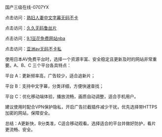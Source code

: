 
国产三级在线-0707YX

点击访问：<a href="https://bsdf-5f5.pages.dev/">熟妇人妻中文字幕无码不卡</a>

点击访问：<a href="https://vassv.pages.dev/">久久无码鲁丝片</a>

点击访问：<a href="https://bered.pages.dev/">9.1豆花免费网站nba</a>

点击访问：<a href="https://gfd-5xg.pages.dev/">亚洲av无码不卡私</a>

使用日本AV免费平台时，选择一个资源丰富、安全稳定且更新及时的网站非常重要。A、B、C 三个平台各具特点：

平台 A：更新频率高，广告较少，适合追新片；

平台 B：支持中文字幕，分类详细，方便快速查找；

平台 C：优化移动端体验，播放流畅，画质自动调整，适合手机用户。

建议使用时配合VPN保护隐私，开启广告拦截插件减少干扰，优先选择带HTTPS加密的网站，保障安全。

总结：A更新快，B分类准，C适合移动观看。选择适合的平台并做好防护，看片更流畅、安全。

<span style="display:none;">[Canonical link](https://github.com/mot20250708/so6 ）</span>
